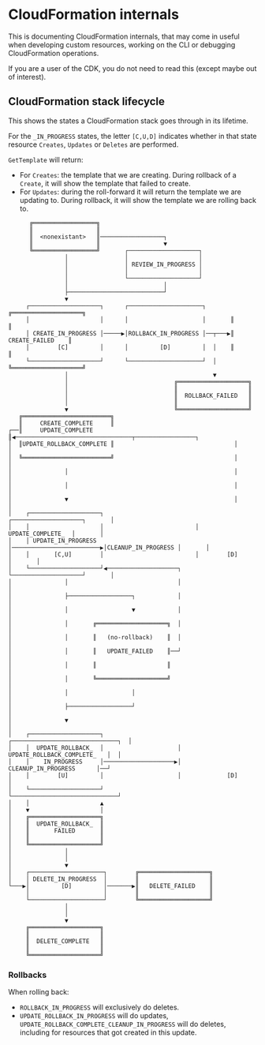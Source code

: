 # CloudFormation internals

This is documenting CloudFormation internals, that may come in useful when developing
custom resources, working on the CLI or debugging CloudFormation operations.

If you are a user of the CDK, you do not need to read this (except maybe out of interest).

## CloudFormation stack lifecycle

This shows the states a CloudFormation stack goes through in its lifetime.

For the `_IN_PROGRESS` states, the letter `[C,U,D]` indicates whether in that
state resource `Creates`, `Updates` or `Deletes` are performed.

`GetTemplate` will return:

- For `Creates`: the template that we are creating. During rollback of a `Create`, it
  will show the template that failed to create.
- For `Updates`: during the roll-forward it will return the template we are updating
  to. During rollback, it will show the template we are rolling back to.

```text
      ╔══════════════════╗
      ║                  ║
      ║  <nonexistant>   ║──────────────────┐
      ║                  ║                  ▼
      ╚══════════════════╝       ┌────────────────────┐
                │                │                    │
                │                │ REVIEW_IN_PROGRESS │
                │                │                    │
                │                └────────────────────┘
                │                           │
                ├───────────────────────────┘
                ▼
     ┌────────────────────┐      ┌─────────────────────┐       ╔════════════════════╗
     │                    │      │                     │       ║                    ║
     │ CREATE_IN_PROGRESS │─────▶│ROLLBACK_IN_PROGRESS │──┬───▶║   CREATE_FAILED    ║
     │        [C]         │      │         [D]         │  │    ║                    ║
     └────────────────────┘      └─────────────────────┘  │    ╚════════════════════╝
                │                                         ▼
                │                              ╔════════════════════╗
                │                              ║                    ║
                │                              ║  ROLLBACK_FAILED   ║
                │                              ║                    ║
                ▼                              ╚════════════════════╝
   ╔═════════════════════════╗
   ║     CREATE_COMPLETE     ║
┌──║     UPDATE_COMPLETE     ║◀─────────────────────────────────┬─────────────────┐
│  ║UPDATE_ROLLBACK_COMPLETE ║                                  │                 │
│  ╚═════════════════════════╝                                  │                 │
│               │                                               │                 │
│               │                                               │                 │
│               ▼                                               │                 │
│    ┌────────────────────┐                          ┌────────────────────┐       │
│    │                    │                          │  UPDATE_COMPLETE_  │       │
│    │ UPDATE_IN_PROGRESS │─────────────────────────▶│CLEANUP_IN_PROGRESS │       │
│    │       [C,U]        │                          │        [D]         │       │
│    └────────────────────┘◀────────────────────┐    └────────────────────┘       │
│               │                               │                                 │
│               ├──────────────────┐            │                                 │
│               │                  ▼            │                                 │
│               │       ╔════════════════════╗  │                                 │
│               │       ║   (no-rollback)    ║  │                                 │
│               │       ║   UPDATE_FAILED    ║──┘                                 │
│               │       ║                    ║                                    │
│               │       ╚════════════════════╝                                    │
│               │                  │                                              │
│               ├──────────────────┘                                              │
│               ▼                                                                 │
│    ┌────────────────────┐                     ┌──────────────────────────────┐  │
│    │  UPDATE_ROLLBACK_  │                     │  UPDATE_ROLLBACK_COMPLETE_   │  │
│    │    IN_PROGRESS     │────────────────────▶│     CLEANUP_IN_PROGRESS      │──┘
│    │        [U]         │                     │             [D]              │
│    └────────────────────┘                     └──────────────────────────────┘
│    │                    ▲
│    ▼                    │
│    ╔════════════════════╗
│    ║  UPDATE_ROLLBACK_  ║
│    ║       FAILED       ║
│    ║                    ║
│    ╚════════════════════╝
│               │
│               │
│               ▼
│    ┌─────────────────────┐        ╔════════════════════╗
│    │ DELETE_IN_PROGRESS  │        ║                    ║
└───▶│         [D]         │───────▶║   DELETE_FAILED    ║
     │                     │        ║                    ║
     └─────────────────────┘        ╚════════════════════╝
                │
                │
                ▼
     ╔════════════════════╗
     ║                    ║
     ║  DELETE_COMPLETE   ║
     ║                    ║
     ╚════════════════════╝
```

### Rollbacks

When rolling back:

* `ROLLBACK_IN_PROGRESS` will exclusively do deletes.
* `UPDATE_ROLLBACK_IN_PROGRESS` will do updates,
  `UPDATE_ROLLBACK_COMPLETE_CLEANUP_IN_PROGRESS` will do deletes, including for
  resources that got created in this update.